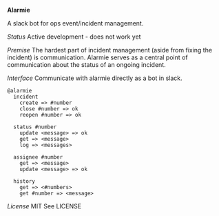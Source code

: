 **Alarmie**

A slack bot for ops event/incident management.

*Status*
Active development - does not work yet

*Premise*
The hardest part of incident management (aside from fixing the incident) is communication. Alarmie serves as a central point of communication about the status of an ongoing incident.

*Interface*
Communicate with alarmie directly as a bot in slack.
```
@alarmie
  incident
    create => #number
    close #number => ok
    reopen #number => ok

  status #number
    update <message> => ok
    get => <message>
    log => <messages>

  assignee #number
    get => <message>
    update <message> => ok

  history
    get => <#numbers>
    get #number => <message>
```

*License*
MIT
See LICENSE
